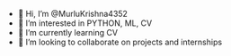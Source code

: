 - 👋 Hi, I’m @MurluKrishna4352
- 👀 I’m interested in PYTHON, ML, CV
- 🌱 I’m currently learning CV
- 💞️ I’m looking to collaborate on projects and internships


<!---
MurluKrishna4352/MurluKrishna4352 is a ✨ special ✨ repository because its `README.md` (this file) appears on your GitHub profile.
You can click the Preview link to take a look at your changes.
--->
